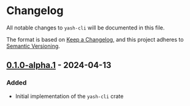 # Changelog

All notable changes to `yash-cli` will be documented in this file.

The format is based on [Keep a Changelog](https://keepachangelog.com/en/1.1.0/),
and this project adheres to [Semantic Versioning](https://semver.org/spec/v2.0.0.html).

## [0.1.0-alpha.1] - 2024-04-13

### Added

- Initial implementation of the `yash-cli` crate

[0.1.0-alpha.1]: https://github.com/magicant/yash-rs/releases/tag/yash-cli-0.1.0-alpha.1
